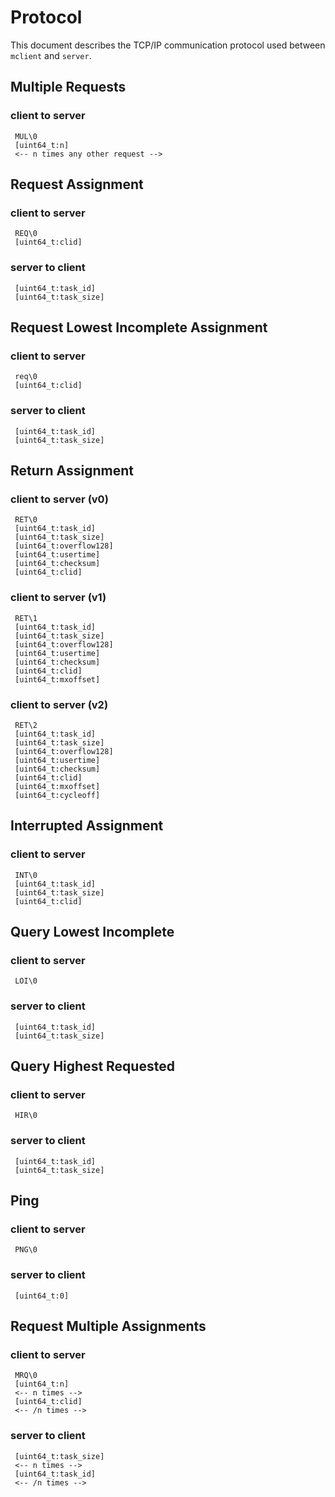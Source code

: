 # Protocol

This document describes the TCP/IP communication protocol used between `mclient` and `server`.

## Multiple Requests

### client to server

```
 MUL\0
 [uint64_t:n]
 <-- n times any other request -->
```

## Request Assignment

### client to server

```
 REQ\0
 [uint64_t:clid]
```

### server to client
```
 [uint64_t:task_id]
 [uint64_t:task_size]
```

## Request Lowest Incomplete Assignment

### client to server

```
 req\0
 [uint64_t:clid]
```

### server to client

```
 [uint64_t:task_id]
 [uint64_t:task_size]
```

## Return Assignment

### client to server (v0)

```
 RET\0
 [uint64_t:task_id]
 [uint64_t:task_size]
 [uint64_t:overflow128]
 [uint64_t:usertime]
 [uint64_t:checksum]
 [uint64_t:clid]
```

### client to server (v1)

```
 RET\1
 [uint64_t:task_id]
 [uint64_t:task_size]
 [uint64_t:overflow128]
 [uint64_t:usertime]
 [uint64_t:checksum]
 [uint64_t:clid]
 [uint64_t:mxoffset]
```

### client to server (v2)

```
 RET\2
 [uint64_t:task_id]
 [uint64_t:task_size]
 [uint64_t:overflow128]
 [uint64_t:usertime]
 [uint64_t:checksum]
 [uint64_t:clid]
 [uint64_t:mxoffset]
 [uint64_t:cycleoff]
```

## Interrupted Assignment

### client to server

```
 INT\0
 [uint64_t:task_id]
 [uint64_t:task_size]
 [uint64_t:clid]
```

## Query Lowest Incomplete

### client to server

```
 LOI\0
```

### server to client

```
 [uint64_t:task_id]
 [uint64_t:task_size]
```

## Query Highest Requested

### client to server

```
 HIR\0
```

### server to client

```
 [uint64_t:task_id]
 [uint64_t:task_size]
```

## Ping

### client to server
```
 PNG\0
```

### server to client

```
 [uint64_t:0]
```

## Request Multiple Assignments

### client to server

```
 MRQ\0
 [uint64_t:n]
 <-- n times -->
 [uint64_t:clid]
 <-- /n times -->
```

### server to client

```
 [uint64_t:task_size]
 <-- n times -->
 [uint64_t:task_id]
 <-- /n times -->
```
